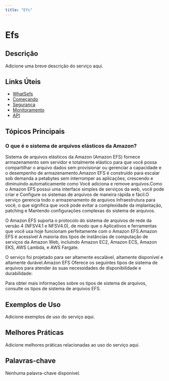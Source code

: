 ```yaml
---
title: "Efs"
---
```


# Efs

## Descrição

Adicione uma breve descrição do serviço aqui.

## Links Úteis

- [WhatSefs](https://docs.aws.amazon.com/efs/latest/ug/whatisefs.html)
- [Começando](https://docs.aws.amazon.com/efs/latest/ug/getting-started.html)
- [Segurança](https://docs.aws.amazon.com/efs/latest/ug/security.html)
- [Monitoramento](https://docs.aws.amazon.com/efs/latest/ug/monitoring.html)
- [API](https://docs.aws.amazon.com/efs/latest/ug/api.html)

## Tópicos Principais

### O que é o sistema de arquivos elásticos da Amazon?

Sistema de arquivos elásticos da Amazon (Amazon EFS) fornece armazenamento sem servidor e totalmente elástico para que você possa compartilhar o arquivo
dados sem provisionar ou gerenciar a capacidade e o desempenho de armazenamento.Amazon EFS é construído para escalar
sob demanda a petabytes sem interromper as aplicações, crescendo e diminuindo automaticamente como
Você adiciona e remove arquivos.Como o Amazon EFS possui uma interface simples de serviços da web, você pode criar e
Configure os sistemas de arquivos de maneira rápida e fácil.O serviço gerencia todo o armazenamento de arquivos
Infraestrutura para você, o que significa que você pode evitar a complexidade da implantação, patching e
Mantendo configurações complexas do sistema de arquivos.

O Amazon EFS suporta o protocolo do sistema de arquivos de rede da versão 4 (NFSV4.1 e NFSV4.0), de modo que o
Aplicativos e ferramentas que você usa hoje funcionam perfeitamente com o Amazon EFS.Amazon EFS é acessível
A maioria dos tipos de instâncias de computação de serviços da Amazon Web, incluindo Amazon EC2, Amazon ECS, Amazon EKS, AWS Lambda,
e AWS Fargate.

O serviço foi projetado para ser altamente escalável, altamente disponível e altamente durável.Amazon EFS
Oferece os seguintes tipos de sistema de arquivos para atender às suas necessidades de disponibilidade e durabilidade:

Para obter mais informações sobre os tipos de sistema de arquivos, consulte os tipos de sistema de arquivos EFS.

## Exemplos de Uso

Adicione exemplos de uso do serviço aqui.

## Melhores Práticas

Adicione melhores práticas relacionadas ao uso do serviço aqui.

## Palavras-chave

Nenhuma palavra-chave disponível.
